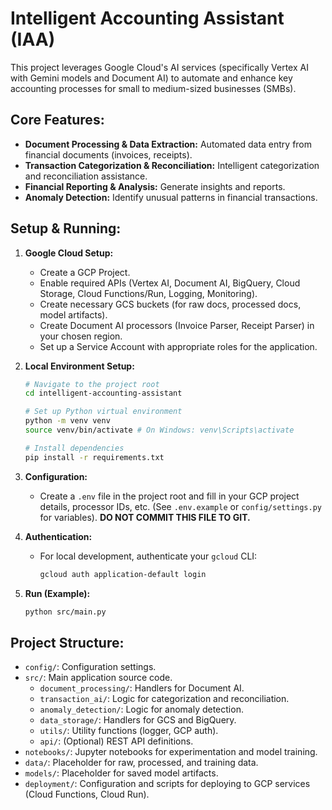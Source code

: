 # Intelligent Accounting Assistant (IAA)

This project leverages Google Cloud's AI services (specifically Vertex AI with Gemini models and Document AI) to automate and enhance key accounting processes for small to medium-sized businesses (SMBs).

## Core Features:
- **Document Processing & Data Extraction:** Automated data entry from financial documents (invoices, receipts).
- **Transaction Categorization & Reconciliation:** Intelligent categorization and reconciliation assistance.
- **Financial Reporting & Analysis:** Generate insights and reports.
- **Anomaly Detection:** Identify unusual patterns in financial transactions.

## Setup & Running:

1.  **Google Cloud Setup:**
    - Create a GCP Project.
    - Enable required APIs (Vertex AI, Document AI, BigQuery, Cloud Storage, Cloud Functions/Run, Logging, Monitoring).
    - Create necessary GCS buckets (for raw docs, processed docs, model artifacts).
    - Create Document AI processors (Invoice Parser, Receipt Parser) in your chosen region.
    - Set up a Service Account with appropriate roles for the application.

2.  **Local Environment Setup:**
    ```bash
    # Navigate to the project root
    cd intelligent-accounting-assistant

    # Set up Python virtual environment
    python -m venv venv
    source venv/bin/activate # On Windows: venv\Scripts\activate

    # Install dependencies
    pip install -r requirements.txt
    ```

3.  **Configuration:**
    - Create a `.env` file in the project root and fill in your GCP project details, processor IDs, etc. (See `.env.example` or `config/settings.py` for variables). **DO NOT COMMIT THIS FILE TO GIT.**

4.  **Authentication:**
    - For local development, authenticate your `gcloud` CLI:
      ```bash
      gcloud auth application-default login
      ```

5.  **Run (Example):**
    ```bash
    python src/main.py
    ```

## Project Structure:

- `config/`: Configuration settings.
- `src/`: Main application source code.
    - `document_processing/`: Handlers for Document AI.
    - `transaction_ai/`: Logic for categorization and reconciliation.
    - `anomaly_detection/`: Logic for anomaly detection.
    - `data_storage/`: Handlers for GCS and BigQuery.
    - `utils/`: Utility functions (logger, GCP auth).
    - `api/`: (Optional) REST API definitions.
- `notebooks/`: Jupyter notebooks for experimentation and model training.
- `data/`: Placeholder for raw, processed, and training data.
- `models/`: Placeholder for saved model artifacts.
- `deployment/`: Configuration and scripts for deploying to GCP services (Cloud Functions, Cloud Run).

